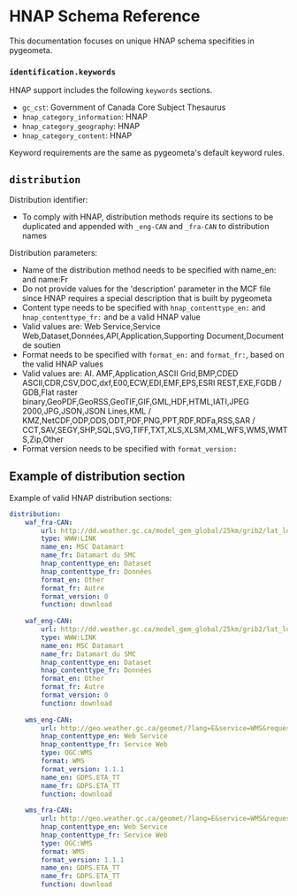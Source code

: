 # HNAP Schema Reference

This documentation focuses on unique HNAP schema specifities in pygeometa.

### `identification.keywords`

HNAP support includes the following `keywords` sections.

* `gc_cst`: Government of Canada Core Subject Thesaurus
* `hnap_category_information`: HNAP
* `hnap_category_geography`: HNAP
* `hnap_category_content`: HNAP

Keyword requirements are the same as pygeometa's default keyword rules.

## `distribution`

Distribution identifier:

* To comply with HNAP, distribution methods require its sections to be duplicated and appended with `_eng-CAN` and `_fra-CAN` to distribution names

Distribution parameters:

* Name of the distribution method needs to be specified with name_en: and name:Fr
* Do not provide values for the 'description' parameter in the MCF file since HNAP requires a special description that is built by pygeometa
* Content type needs to be specified with `hnap_contenttype_en:` and `hnap_contenttype_fr:` and be a valid HNAP value
 * Valid values are: Web Service,Service Web,Dataset,Données,API,Application,Supporting Document,Document de soutien 
* Format needs to be specified with `format_en:` and `format_fr:`, based on the valid HNAP values
 * Valid values are: AI. AMF,Application,ASCII Grid,BMP,CDED ASCII,CDR,CSV,DOC,dxf,E00,ECW,EDI,EMF,EPS,ESRI REST,EXE,FGDB / GDB,Flat raster binary,GeoPDF,GeoRSS,GeoTIF,GIF,GML,HDF,HTML,IATI,JPEG 2000,JPG,JSON,JSON Lines,KML / KMZ,NetCDF,ODP,ODS,ODT,PDF,PNG,PPT,RDF,RDFa,RSS,SAR / CCT,SAV,SEGY,SHP,SQL,SVG,TIFF,TXT,XLS,XLSM,XML,WFS,WMS,WMTS,Zip,Other
* Format version needs to be specified with `format_version:`

## Example of distribution section

Example of valid HNAP distribution sections:

```yaml
distribution:
    waf_fra-CAN:
        url: http://dd.weather.gc.ca/model_gem_global/25km/grib2/lat_lon/
        type: WWW:LINK
        name_en: MSC Datamart
        name_fr: Datamart du SMC
        hnap_contenttype_en: Dataset
        hnap_contenttype_fr: Données
        format_en: Other
        format_fr: Autre
        format_version: 0
        function: download
        
    waf_eng-CAN:
        url: http://dd.weather.gc.ca/model_gem_global/25km/grib2/lat_lon/
        type: WWW:LINK
        name_en: MSC Datamart
        name_fr: Datamart du SMC
        hnap_contenttype_en: Dataset
        hnap_contenttype_fr: Données
        format_en: Other
        format_fr: Autre
        format_version: 0
        function: download
        
    wms_eng-CAN:
        url: http://geo.weather.gc.ca/geomet/?lang=E&service=WMS&request=GetCapabilities&layers=GDPS.ETA_TT
        hnap_contenttype_en: Web Service
        hnap_contenttype_fr: Service Web
        type: OGC:WMS
        format: WMS
        format_version: 1.1.1
        name_en: GDPS.ETA_TT
        name_fr: GDPS.ETA_TT
        function: download
        
    wms_fra-CAN:
        url: http://geo.weather.gc.ca/geomet/?lang=E&service=WMS&request=GetCapabilities&layers=GDPS.ETA_TT
        hnap_contenttype_en: Web Service
        hnap_contenttype_fr: Service Web
        type: OGC:WMS
        format: WMS
        format_version: 1.1.1
        name_en: GDPS.ETA_TT
        name_fr: GDPS.ETA_TT
        function: download
```
